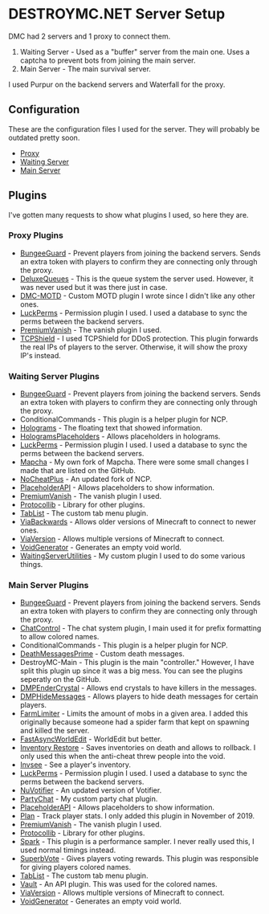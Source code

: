 # DESTROYMC.NET Server Setup

DMC had 2 servers and 1 proxy to connect them.
1. Waiting Server - Used as a "buffer" server from the main one. Uses a captcha to prevent bots from joining the main server.
2. Main Server - The main survival server.

I used Purpur on the backend servers and Waterfall for the proxy.

## Configuration
These are the configuration files I used for the server. They will probably be outdated pretty soon.
* [Proxy](https://github.com/DESTROYMC-NET/Server-Info/tree/master/Proxy-Server)
* [Waiting Server](https://github.com/DESTROYMC-NET/Server-Info/tree/master/Waiting-Server)
* [Main Server](https://github.com/DESTROYMC-NET/Server-Info/tree/master/Main-Server)

## Plugins
I've gotten many requests to show what plugins I used, so here they are.

### Proxy Plugins
* [BungeeGuard](https://github.com/lucko/BungeeGuard) - Prevent players from joining the backend servers. Sends an extra token with players to confirm they are connecting only through the proxy.
* [DeluxeQueues](https://www.spigotmc.org/resources/deluxequeues-20-sale-titlebars-actionbars-donor-bypass-and-more.69390/) - This is the queue system the server used. However, it was never used but it was there just in case.
* [DMC-MOTD](https://github.com/DESTROYMC-NET/DMC-MOTD) - Custom MOTD plugin I wrote since I didn't like any other ones.
* [LuckPerms](https://luckperms.net/) - Permission plugin I used. I used a database to sync the perms between the backend servers.
* [PremiumVanish](https://www.spigotmc.org/resources/premiumvanish-stay-hidden-bungee-support.14404/) - The vanish plugin I used.
* [TCPShield](https://github.com/TCPShield/RealIP) - I used TCPShield for DDoS protection. This plugin forwards the real IPs of players to the server. Otherwise, it will show the proxy IP's instead.
### Waiting Server Plugins
* [BungeeGuard](https://github.com/lucko/BungeeGuard) - Prevent players from joining the backend servers. Sends an extra token with players to confirm they are connecting only through the proxy.
* ConditionalCommands - This plugin is a helper plugin for NCP.
* [Holograms](https://www.spigotmc.org/resources/holograms.4924/) - The floating text that showed information.
* [HologramsPlaceholders](https://www.spigotmc.org/resources/holograms-placeholders.19813/) - Allows placeholders in holograms.
* [LuckPerms](https://luckperms.net/) - Permission plugin I used. I used a database to sync the perms between the backend servers.
* [Mapcha](https://github.com/DESTROYMC-NET/mapcha) - My own fork of Mapcha. There were some small changes I made that are listed on the GitHub.
* [NoCheatPlus](https://www.mc-market.org/resources/475/) - An updated fork of NCP.
* [PlaceholderAPI](https://www.spigotmc.org/resources/placeholderapi.6245/) - Allows placeholders to show information.
* [PremiumVanish](https://www.spigotmc.org/resources/premiumvanish-stay-hidden-bungee-support.14404/) - The vanish plugin I used.
* [Protocollib](https://www.spigotmc.org/resources/protocollib.1997/) - Library for other plugins.
* [TabList](https://www.spigotmc.org/resources/animated-tab-tablist.46229/) - The custom tab menu plugin.
* [ViaBackwards](https://www.spigotmc.org/resources/viabackwards.27448/) - Allows older versions of Minecraft to connect to newer ones.
* [ViaVersion](https://www.spigotmc.org/resources/viaversion.19254/) - Allows multiple versions of Minecraft to connect.
* [VoidGenerator](https://www.spigotmc.org/resources/voidgenerator.25391/) - Generates an empty void world.
* [WaitingServerUtilities](https://github.com/DESTROYMC-NET/WaitingServerUtilities) - My custom plugin I used to do some various things.
### Main Server Plugins
* [BungeeGuard](https://github.com/lucko/BungeeGuard) - Prevent players from joining the backend servers. Sends an extra token with players to confirm they are connecting only through the proxy.
* [ChatControl](https://www.spigotmc.org/resources/chatcontrol%E2%84%A2-the-ultimate-chat-plugin-500-000-downloads-1-2-5-1-16-2.271/) - The chat system plugin, I main used it for prefix formatting to allow colored names.
* ConditionalCommands - This plugin is a helper plugin for NCP.
* [DeathMessagesPrime](https://www.spigotmc.org/resources/deathmessagesprime.3789/) - Custom death messages.
* DestroyMC-Main - This plugin is the main "controller." However, I have split this plugin up since it was a big mess. You can see the plugins seperatly on the GitHub.
* [DMPEnderCrystal](https://www.spigotmc.org/resources/dmpendercrystal.74768/) - Allows end crystals to have killers in the messages.
* [DMPHideMessages](https://www.spigotmc.org/resources/dmphidemessages.43080/) - Allows players to hide death messages for certain players.
* [FarmLimiter](https://www.spigotmc.org/resources/farm-limiter.1419/) - Limits the amount of mobs in a given area. I added this originally because someone had a spider farm that kept on spawning and killed the server.
* [FastAsyncWorldEdit](https://www.spigotmc.org/resources/fast-async-worldedit.13932/) - WorldEdit but better.
* [Inventory Restore](https://www.spigotmc.org/resources/inventory-restore-remastered.22027/) - Saves inventories on death and allows to rollback. I only used this when the anti-cheat threw people into the void.
* [Invsee](https://www.spigotmc.org/resources/invsee.60500/) - See a player's inventory.
* [LuckPerms](https://luckperms.net/) - Permission plugin I used. I used a database to sync the perms between the backend servers.
* [NuVotifier](https://www.spigotmc.org/resources/nuvotifier.13449/) - An updated version of Votifier.
* [PartyChat](https://github.com/DESTROYMC-NET/PartyChat) - My custom party chat plugin.
* [PlaceholderAPI](https://www.spigotmc.org/resources/placeholderapi.6245/) - Allows placeholders to show information.
* [Plan](https://www.spigotmc.org/resources/plan-player-analytics.32536/) - Track player stats. I only added this plugin in November of 2019.
* [PremiumVanish](https://www.spigotmc.org/resources/premiumvanish-stay-hidden-bungee-support.14404/) - The vanish plugin I used.
* [Protocollib](https://www.spigotmc.org/resources/protocollib.1997/) - Library for other plugins.
* [Spark](https://www.spigotmc.org/resources/spark.57242/) - This plugin is a performance sampler. I never really used this, I used normal timings instead.
* [SuperbVote](https://www.spigotmc.org/resources/superbvote.11626/) - Gives players voting rewards. This plugin was responsible for giving players colored names.
* [TabList](https://www.spigotmc.org/resources/animated-tab-tablist.46229/) - The custom tab menu plugin.
* [Vault](https://www.spigotmc.org/resources/vault.34315/) - An API plugin. This was used for the colored names.
* [ViaVersion](https://www.spigotmc.org/resources/viaversion.19254/) - Allows multiple versions of Minecraft to connect.
* [VoidGenerator](https://www.spigotmc.org/resources/voidgenerator.25391/) - Generates an empty void world.
